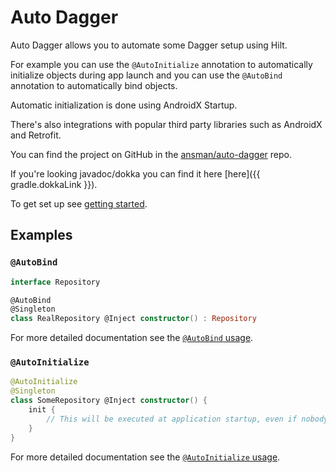 Auto Dagger
===
Auto Dagger allows you to automate some Dagger setup using Hilt.

For example you can use the `@AutoInitialize` annotation to automatically initialize objects during app launch and you can use the `@AutoBind` annotation to automatically bind objects.

Automatic initialization is done using AndroidX Startup.

There's also integrations with popular third party libraries such as AndroidX and Retrofit.  

You can find the project on GitHub in the [ansman/auto-dagger](https://github.com/ansman/auto-dagger) repo.

If you're looking javadoc/dokka you can find it here [here]({{ gradle.dokkaLink }}).

To get set up see [getting started](getting-started.md).

## Examples
### `@AutoBind`
```kotlin
interface Repository

@AutoBind
@Singleton
class RealRepository @Inject constructor() : Repository
```

For more detailed documentation see the [`@AutoBind` usage](usage/auto-bind.md).

### `@AutoInitialize`
```kotlin
@AutoInitialize
@Singleton
class SomeRepository @Inject constructor() {
    init {
        // This will be executed at application startup, even if nobody injects it.
    }
}
```

For more detailed documentation see the [`@AutoInitialize` usage](usage/auto-initialize.md).
